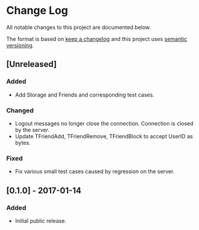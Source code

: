 # Change Log
All notable changes to this project are documented below.

The format is based on [keep a changelog](http://keepachangelog.com/) and this project uses [semantic versioning](http://semver.org/).

## [Unreleased]

### Added

- Add Storage and Friends and corresponding test cases.

### Changed

- Logout messages no longer close the connection. Connection is closed by the server.
- Update TFriendAdd, TFriendRemove, TFriendBlock to accept UserID as bytes.

### Fixed

- Fix various small test cases caused by regression on the server.

## [0.1.0] - 2017-01-14
### Added
- Initial public release.

